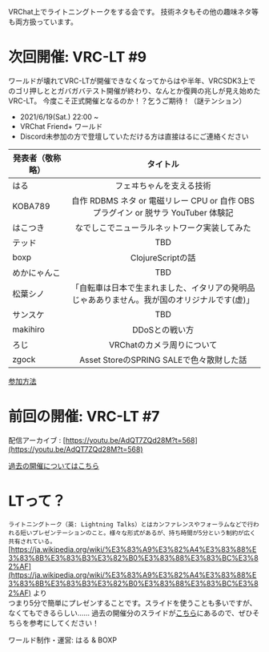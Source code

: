 VRChat上でライトニングトークをする会です。
技術ネタもその他の趣味ネタ等も両方扱っています。

# 次回開催: VRC-LT #9
ワールドが壊れてVRC-LTが開催できなくなってからはや半年、VRCSDK3上でのゴリ押しととガバガバテスト開催が終わり、なんとか復興の兆しが見え始めたVRC-LT。
今度こそ正式開催となるのか！？乞うご期待！（謎テンション）
* 2021/6/19(Sat.) 22:00 ~
* VRChat Friend+ ワールド
* Discord未参加の方で登壇していただける方は直接はるにご連絡ください

| 発表者（敬称略）| タイトル　|
| ------------- |:-------------:|
| はる | フェヰちゃんを支える技術 |
| KOBA789 | 自作 RDBMS ネタ or 電磁リレー CPU or 自作 OBS プラグイン or 脱サラ YouTuber 体験記 |
| はこつき | なでしこでニューラルネットワーク実装してみた |
| テッド | TBD |
| boxp | ClojureScriptの話 |
| めかにゃんこ | TBD |
| 松葉シノ | 「自転車は日本で生まれました、イタリアの発明品じゃあありません。我が国のオリジナルです(虚)」 |
| サンスケ | TBD |
| makihiro | DDoSとの戦い方|
| ろじ | VRChatのカメラ周りについて |
| zgock | Asset StoreのSPRING SALEで色々散財した話 |


[参加方法](about.md)


# 前回の開催: VRC-LT #7

配信アーカイブ : [https://youtu.be/AdQT7ZQd28M?t=568](https://youtu.be/AdQT7ZQd28M?t=568)  

[過去の開催についてはこちら](past-events.md)  


# LTって？
```ライトニングトーク（英: Lightning Talks）とはカンファレンスやフォーラムなどで行われる短いプレゼンテーションのこと。様々な形式があるが、持ち時間が5分という制約が広く共有されている。```  
[https://ja.wikipedia.org/wiki/%E3%83%A9%E3%82%A4%E3%83%88%E3%83%8B%E3%83%B3%E3%82%B0%E3%83%88%E3%83%BC%E3%82%AF](https://ja.wikipedia.org/wiki/%E3%83%A9%E3%82%A4%E3%83%88%E3%83%8B%E3%83%B3%E3%82%B0%E3%83%88%E3%83%BC%E3%82%AF) より  
つまり5分で簡単にプレゼンすることです。スライドを使うことも多いですが、なくてもできるらしい……
過去の開催分のスライドが[こちら](past-events.md)にあるので、ぜひそちらを参考にしてください！


ワールド制作・運営: はる & BOXP
